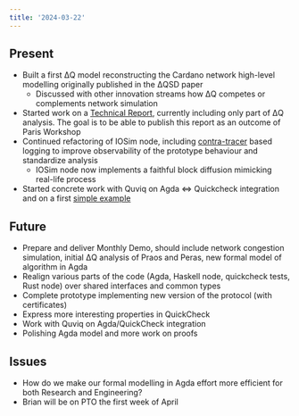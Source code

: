 ```yaml
---
title: '2024-03-22'
---
```


## Present

* Built a first ΔQ model reconstructing the Cardano network high-level modelling originally published in the ΔQSD paper
  * Discussed with other innovation streams how ΔQ competes or complements network simulation
* Started work on a [Technical Report](../reports/tech-report-1.md), currently including only part of ΔQ analysis. The goal is to be able to publish this report as an outcome of Paris Workshop
* Continued refactoring of IOSim node, including [contra-tracer](https://hackage.haskell.org/package/contra-tracer) based logging to improve observability of the prototype behaviour and standardize analysis
  * IOSim node now implements a faithful block diffusion mimicking real-life process
* Started concrete work with Quviq on Agda ⇔ Quickcheck integration and on a first [simple example](https://github.com/input-output-hk/peras-design/tree/agda-quickcheck-prototype)

## Future

* Prepare and deliver Monthly Demo, should include network congestion simulation, initial ΔQ analysis of Praos and Peras, new formal model of algorithm in Agda
* Realign various parts of the code (Agda, Haskell node, quickcheck tests, Rust node) over shared interfaces and common types
* Complete prototype implementing new version of the protocol (with certificates)
* Express more interesting properties in QuickCheck
* Work with Quviq on Agda/QuickCheck integration
* Polishing Agda model and more work on proofs

## Issues

* How do we make our formal modelling in Agda effort more efficient for both Research and Engineering?
* Brian will be on PTO the first week of April
